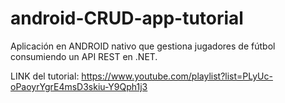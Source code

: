# android-CRUD-app-tutorial
Aplicación en ANDROID nativo que gestiona jugadores de fútbol consumiendo un API REST en .NET.

LINK del tutorial: https://www.youtube.com/playlist?list=PLyUc-oPaoyrYgrE4msD3skiu-Y9Qph1j3
